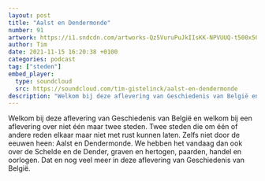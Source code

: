 ```yaml
---
layout: post
title: "Aalst en Dendermonde"
number: 91
artwork: https://i1.sndcdn.com/artworks-Qz5VuruPuJkIIsKK-NPVUUQ-t500x500.jpg
author: Tim
date: 2021-11-15 16:20:38 +0100
categories: podcast
tag: ["steden"]
embed_player:
  type: soundcloud
  src: https://soundcloud.com/tim-gistelinck/aalst-en-dendermonde
description: "Welkom bij deze aflevering van Geschiedenis van België en welkom bij een aflevering over niet één maar twee steden."
---
```

Welkom bij deze aflevering van Geschiedenis van België en welkom bij een aflevering over niet één maar twee steden. Twee steden die om één of andere reden elkaar maar niet met rust kunnen laten. Zelfs niet door de eeuwen heen: Aalst en Dendermonde. We hebben het vandaag dan ook over de Schelde en de Dender, graven en hertogen, paarden, handel en oorlogen. Dat en nog veel meer in deze aflevering van Geschiedenis van België.